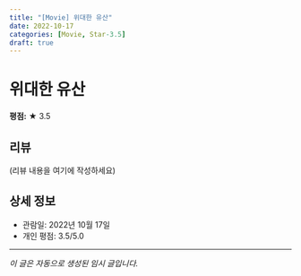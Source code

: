 ```yaml
---
title: "[Movie] 위대한 유산"
date: 2022-10-17
categories: [Movie, Star-3.5]
draft: true
---
```


# 위대한 유산

**평점:** ★ 3.5

## 리뷰

(리뷰 내용을 여기에 작성하세요)

## 상세 정보

- 관람일: 2022년 10월 17일
- 개인 평점: 3.5/5.0

---

*이 글은 자동으로 생성된 임시 글입니다.*
